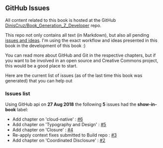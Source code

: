 



## GitHub Issues

All content related to this book is hosted at the GitHub [DinisCruz/Book_Generation_Z_Developer](https://github.com/DinisCruz/Book_Generation_Z_Developer) repo.

This repo not only contains all text (in Markdown), but also all pending [issues and ideas](https://github.com/DinisCruz/Book_Generation_Z_Developer/issues). I&#39;m using the exact workflow and ideas presented in this book in the development of this book :)

You can read more about GitHub and Git in the respective chapters, but if you want to be involved in an open source and Creative Commons project, this would be a good place to start.

Here are the current list of issues (as of the last time this book was generated) that you can help out




### Issues list

Using GitHub api on **27 Aug 2018** the following **5** issues had the **show-in-book** label:


- Add chapter on &#39;cloud-native&#39; : [#6](https://api.github.com/repos/DinisCruz/Book_Generation_Z_Developer/issues/6)
- Add chapter on &#39;Typography and Design&#39; : [#5](https://api.github.com/repos/DinisCruz/Book_Generation_Z_Developer/issues/5)
- Add chapter on &#39;Closure&#39; : [#4](https://api.github.com/repos/DinisCruz/Book_Generation_Z_Developer/issues/4)
- Re-apply context fixes submitted to Build repo : [#3](https://api.github.com/repos/DinisCruz/Book_Generation_Z_Developer/issues/3)
- Add chapter on &#39;Coordinated Disclosure&#39; : [#2](https://api.github.com/repos/DinisCruz/Book_Generation_Z_Developer/issues/2)